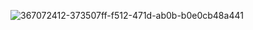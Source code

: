 
![367072412-373507ff-f512-471d-ab0b-b0e0cb48a441](https://github.com/user-attachments/assets/b427fccd-2d82-43dd-9272-520bb0ba8ce7)
